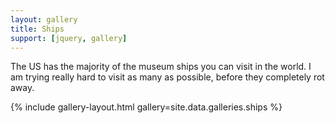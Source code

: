 ```yaml
---
layout: gallery
title: Ships
support: [jquery, gallery]
---
```


The US has the majority of the museum ships you can visit in the world. I am
trying really hard to visit as many as possible, before they completely rot
away.

{% include gallery-layout.html gallery=site.data.galleries.ships %}
